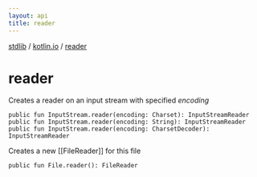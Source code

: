 ```yaml
---
layout: api
title: reader
---
```

[stdlib](../index.md) / [kotlin.io](index.md) / [reader](reader.md)

# reader
Creates a reader on an input stream with specified *encoding*
```
public fun InputStream.reader(encoding: Charset): InputStreamReader
public fun InputStream.reader(encoding: String): InputStreamReader
public fun InputStream.reader(encoding: CharsetDecoder): InputStreamReader
```
Creates a new [[FileReader]] for this file
```
public fun File.reader(): FileReader
```
